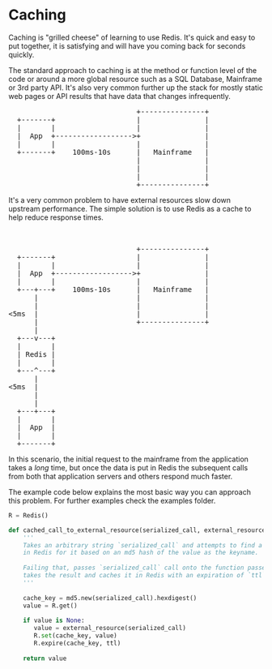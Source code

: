 Caching
============

Caching is "grilled cheese"  of learning to use Redis.  It's quick and easy to put together, it is satisfying and will have you coming back for seconds quickly.

The standard approach to caching is at the method or function level of the code or around a more global resource such as a SQL Database, Mainframe or 3rd party API.  It's also very common further up the stack for mostly static web pages or API results that have data that changes infrequently.  

<pre>
                              +---------------+
  +-------+                   |               |
  |       |                   |               |
  |  App  +------------------>+               |
  |       |                   |               |
  +-------+    100ms-10s      |   Mainframe   |
                              |               |
                              |               |
                              |               |
                              +---------------+
</pre>

It's a very common problem to have external resources slow down upstream performance.  The simple solution is to use Redis as a cache to help reduce response times.

<pre>  

                              +---------------+
  +-------+                   |               |
  |       |                   |               |
  |  App  +------------------>+               |
  |       |                   |               |
  +---+---+    100ms-10s      |   Mainframe   |
      |                       |               |
      |                       |               |
<5ms  |                       |               |
      |                       +---------------+
      |
  +---v---+
  |       |
  | Redis |
  |       |
  +---^---+
      |
<5ms  |
      |
      |
  +---+---+
  |       |
  |  App  |
  |       |
  +-------+
</pre>

In this scenario, the initial request to the mainframe from the application takes a _long_ time, but once the data is put in Redis the subsequent calls from both that application servers and others respond much faster.

The example code below explains the most basic way you can approach this problem.  For further examples check the examples folder.

``` python
R = Redis()

def cached_call_to_external_resource(serialized_call, external_resource, ttl=600):
    '''
    Takes an arbitrary string `serialized_call` and attempts to find a cached value
    in Redis for it based on an md5 hash of the value as the keyname.
    
    Failing that, passes `serialized_call` call onto the function passed as `external resource`,
    takes the result and caches it in Redis with an expiration of `ttl` which defaults to 10 mins.
    '''
    
    cache_key = md5.new(serialized_call).hexdigest()
    value = R.get()
    
    if value is None:
       value = external_resource(serialized_call)
       R.set(cache_key, value)
       R.expire(cache_key, ttl)
     
    return value 
 ```
    
